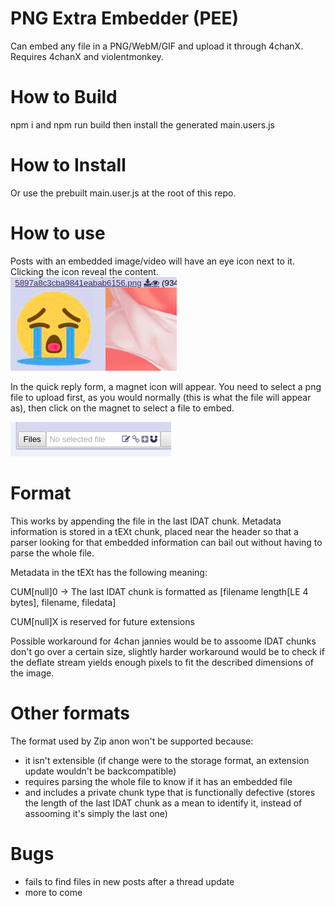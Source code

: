 PNG Extra Embedder (PEE)
========================

Can embed any file in a PNG/WebM/GIF and upload it through 4chanX.
Requires 4chanX and violentmonkey.

How to Build
============

npm i and npm run build
then install the generated main.users.js

How to Install
==============

Or use the prebuilt main.user.js at the root of this repo.

How to use
==========

Posts with an embedded image/video will have an eye icon next to it.
Clicking the icon reveal the content.
![eye](eye.png)

In the quick reply form, a magnet icon will appear.
You need to select a png file to upload first, as you would normally (this is what the file will appear as), then click on the magnet to select a file to embed.

![qr](screen.png)

Format
======

This works by appending the file in the last IDAT chunk.
Metadata information is stored in a tEXt chunk, placed near the header so that a parser looking for that embedded information can bail out without having to parse the whole file.

Metadata in the tEXt has the following meaning:

CUM[null]0 -> The last IDAT chunk is formatted as [filename length[LE 4 bytes], filename, filedata]

CUM[null]X is reserved for future extensions

Possible workaround for 4chan jannies would be to assoome IDAT chunks don't go over a certain size, slightly harder workaround would be to check if the deflate stream yields enough pixels to fit the described dimensions of the image. 

Other formats
=============

The format used by Zip anon won't be supported because:
- it isn't extensible (if change were to the storage format, an extension update wouldn't be backcompatible)
- requires parsing the whole file to know if it has an embedded file
- and includes a private chunk type that is functionally defective (stores the length of the last IDAT chunk as a mean to identify it, instead of assooming it's simply the last one)

Bugs
====

- fails to find files in new posts after a thread update
- more to come
